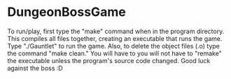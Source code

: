 # DungeonBossGame
To run/play, first type the "make" command when in the program directory. This compiles all files together, creating an executable that runs the game. Type "./Gauntlet" to run the game. Also, to delete the object files (.o) type the command "make clean." You will have to you will not have to "remake" the executable unless the program's source code changed. Good luck against the boss :D
